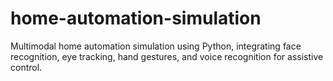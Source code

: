 # home-automation-simulation
Multimodal home automation simulation using Python, integrating face recognition, eye tracking, hand gestures, and voice recognition for assistive control.
